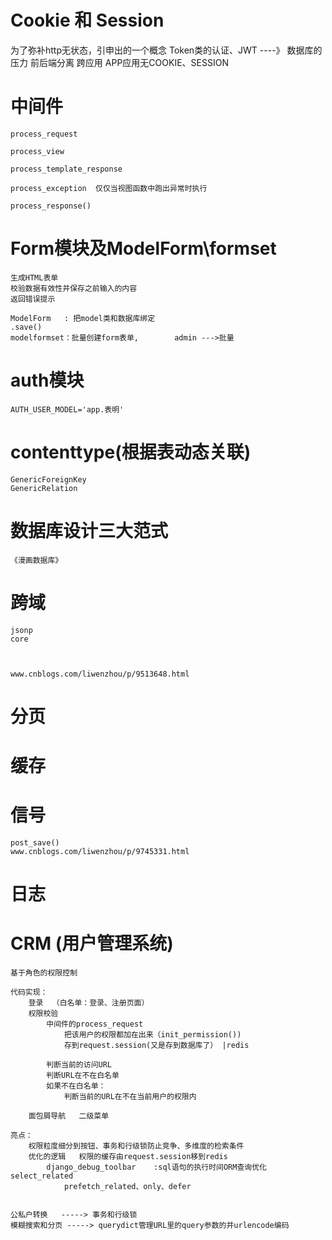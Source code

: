 # Cookie 和 Session
为了弥补http无状态，引申出的一个概念
    Token类的认证、JWT       ----》 数据库的压力
    前后端分离           跨应用
    APP应用无COOKIE、SESSION
    
    


# 中间件
    process_request
    
    process_view
    
    process_template_response
    
    process_exception  仅仅当视图函数中跑出异常时执行
    
    process_response()
    
    
# Form模块及ModelForm\formset
    生成HTML表单
    校验数据有效性并保存之前输入的内容
    返回错误提示
    
    ModelForm   : 把model类和数据库绑定
    .save()
    modelformset：批量创建form表单,        admin --->批量


# auth模块
    AUTH_USER_MODEL='app.表明'
    
    
    
    
    
# contenttype(根据表动态关联)
    
    GenericForeignKey
    GenericRelation


# 数据库设计三大范式
    《漫画数据库》

# 跨域
    jsonp
    core
    
    
    
    www.cnblogs.com/liwenzhou/p/9513648.html
    
    
# 分页

# 缓存

# 信号
    post_save()
    www.cnblogs.com/liwenzhou/p/9745331.html

    
# 日志

    
    
# CRM  (用户管理系统) 
    基于角色的权限控制
    
    代码实现：
        登录  （白名单：登录、注册页面）
        权限校验
            中间件的process_request
                把该用户的权限都加在出来（init_permission())
                存到request.session(又是存到数据库了） |redis
            
            判断当前的访问URL
            判断URL在不在白名单
            如果不在白名单：
                判断当前的URL在不在当前用户的权限内
    
        面包屑导航   二级菜单
    
    亮点：
        权限粒度细分到按钮、事务和行级锁防止竞争、多维度的检索条件
        优化的逻辑   权限的缓存由request.session移到redis
            django_debug_toolbar    :sql语句的执行时间ORM查询优化select_related
                prefetch_related、only、defer
        
    
    公私户转换   -----> 事务和行级锁
    模糊搜索和分页 -----> querydict管理URL里的query参数的并urlencode编码
    
    
    
    
    
    
    
    
    
    
    
    
    
    
    
    
    
    
    
    
    
    
    
    
    
    
    
    
    
    
    
    
    
    
    
    
    
    